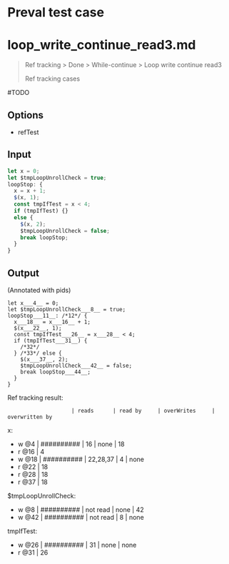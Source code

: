 # Preval test case

# loop_write_continue_read3.md

> Ref tracking > Done > While-continue > Loop write continue read3
>
> Ref tracking cases

#TODO

## Options

- refTest

## Input

`````js filename=intro
let x = 0;
let $tmpLoopUnrollCheck = true;
loopStop: {
  x = x + 1;
  $(x, 1);
  const tmpIfTest = x < 4;
  if (tmpIfTest) {}
  else {
    $(x, 2);
    $tmpLoopUnrollCheck = false;
    break loopStop;
  }
}
`````

## Output

(Annotated with pids)

`````filename=intro
let x___4__ = 0;
let $tmpLoopUnrollCheck___8__ = true;
loopStop___11__: /*12*/ {
  x___18__ = x___16__ + 1;
  $(x___22__, 1);
  const tmpIfTest___26__ = x___28__ < 4;
  if (tmpIfTest___31__) {
    /*32*/
  } /*33*/ else {
    $(x___37__, 2);
    $tmpLoopUnrollCheck___42__ = false;
    break loopStop___44__;
  }
}
`````

Ref tracking result:

                        | reads      | read by     | overWrites     | overwritten by
x:
  - w @4       | ########## | 16          | none           | 18
  - r @16      | 4
  - w @18      | ########## | 22,28,37    | 4              | none
  - r @22      | 18
  - r @28      | 18
  - r @37      | 18

$tmpLoopUnrollCheck:
  - w @8                | ########## | not read    | none           | 42
  - w @42               | ########## | not read    | 8              | none

tmpIfTest:
  - w @26               | ########## | 31          | none           | none
  - r @31               | 26
